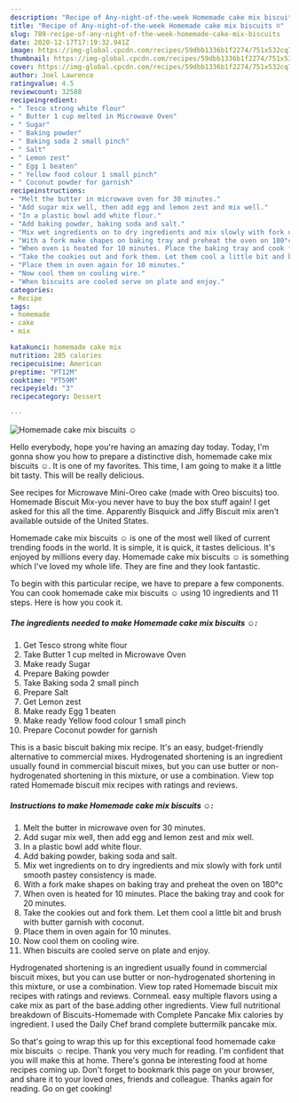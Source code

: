 ```yaml
---
description: "Recipe of Any-night-of-the-week Homemade cake mix biscuits ☺"
title: "Recipe of Any-night-of-the-week Homemade cake mix biscuits ☺"
slug: 789-recipe-of-any-night-of-the-week-homemade-cake-mix-biscuits
date: 2020-12-17T17:19:32.941Z
image: https://img-global.cpcdn.com/recipes/59dbb1336b1f2274/751x532cq70/homemade-cake-mix-biscuits-☺-recipe-main-photo.jpg
thumbnail: https://img-global.cpcdn.com/recipes/59dbb1336b1f2274/751x532cq70/homemade-cake-mix-biscuits-☺-recipe-main-photo.jpg
cover: https://img-global.cpcdn.com/recipes/59dbb1336b1f2274/751x532cq70/homemade-cake-mix-biscuits-☺-recipe-main-photo.jpg
author: Joel Lawrence
ratingvalue: 4.5
reviewcount: 32588
recipeingredient:
- " Tesco strong white flour"
- " Butter 1 cup melted in Microwave Oven"
- " Sugar"
- " Baking powder"
- " Baking soda 2 small pinch"
- " Salt"
- " Lemon zest"
- " Egg 1 beaten"
- " Yellow food colour 1 small pinch"
- " Coconut powder for garnish"
recipeinstructions:
- "Melt the butter in microwave oven for 30 minutes."
- "Add sugar mix well, then add egg and lemon zest and mix well."
- "In a plastic bowl add white flour."
- "Add baking powder, baking soda and salt."
- "Mix wet ingredients on to dry ingredients and mix slowly with fork until smooth pastey consistency is made."
- "With a fork make shapes on baking tray and preheat the oven on 180°c"
- "When oven is heated for 10 minutes. Place the baking tray and cook for 20 minutes."
- "Take the cookies out and fork them. Let them cool a little bit and brush with butter garnish with coconut."
- "Place them in oven again for 10 minutes."
- "Now cool them on cooling wire."
- "When biscuits are cooled serve on plate and enjoy."
categories:
- Recipe
tags:
- homemade
- cake
- mix

katakunci: homemade cake mix 
nutrition: 285 calories
recipecuisine: American
preptime: "PT12M"
cooktime: "PT59M"
recipeyield: "3"
recipecategory: Dessert

---
```



![Homemade cake mix biscuits ☺](https://img-global.cpcdn.com/recipes/59dbb1336b1f2274/751x532cq70/homemade-cake-mix-biscuits-☺-recipe-main-photo.jpg)

Hello everybody, hope you're having an amazing day today. Today, I'm gonna show you how to prepare a distinctive dish, homemade cake mix biscuits ☺. It is one of my favorites. This time, I am going to make it a little bit tasty. This will be really delicious.

See recipes for Microwave Mini-Oreo cake (made with Oreo biscuits) too. Homemade Biscuit Mix-you never have to buy the box stuff again! I get asked for this all the time. Apparently Bisquick and Jiffy Biscuit mix aren&#39;t available outside of the United States.

Homemade cake mix biscuits ☺ is one of the most well liked of current trending foods in the world. It is simple, it is quick, it tastes delicious. It's enjoyed by millions every day. Homemade cake mix biscuits ☺ is something which I've loved my whole life. They are fine and they look fantastic.


To begin with this particular recipe, we have to prepare a few components. You can cook homemade cake mix biscuits ☺ using 10 ingredients and 11 steps. Here is how you cook it.

<!--inarticleads1-->

##### The ingredients needed to make Homemade cake mix biscuits ☺:

1. Get  Tesco strong white flour
1. Take  Butter 1 cup melted in Microwave Oven
1. Make ready  Sugar
1. Prepare  Baking powder
1. Take  Baking soda 2 small pinch
1. Prepare  Salt
1. Get  Lemon zest
1. Make ready  Egg 1 beaten
1. Make ready  Yellow food colour 1 small pinch
1. Prepare  Coconut powder for garnish


This is a basic biscuit baking mix recipe. It&#39;s an easy, budget-friendly alternative to commercial mixes. Hydrogenated shortening is an ingredient usually found in commercial biscuit mixes, but you can use butter or non-hydrogenated shortening in this mixture, or use a combination. View top rated Homemade biscuit mix recipes with ratings and reviews. 

<!--inarticleads2-->

##### Instructions to make Homemade cake mix biscuits ☺:

1. Melt the butter in microwave oven for 30 minutes.
1. Add sugar mix well, then add egg and lemon zest and mix well.
1. In a plastic bowl add white flour.
1. Add baking powder, baking soda and salt.
1. Mix wet ingredients on to dry ingredients and mix slowly with fork until smooth pastey consistency is made.
1. With a fork make shapes on baking tray and preheat the oven on 180°c
1. When oven is heated for 10 minutes. Place the baking tray and cook for 20 minutes.
1. Take the cookies out and fork them. Let them cool a little bit and brush with butter garnish with coconut.
1. Place them in oven again for 10 minutes.
1. Now cool them on cooling wire.
1. When biscuits are cooled serve on plate and enjoy.


Hydrogenated shortening is an ingredient usually found in commercial biscuit mixes, but you can use butter or non-hydrogenated shortening in this mixture, or use a combination. View top rated Homemade biscuit mix recipes with ratings and reviews. Cornmeal. easy multiple flavors using a cake mix as part of the base.adding other ingredients. View full nutritional breakdown of Biscuits-Homemade with Complete Pancake Mix calories by ingredient. I used the Daily Chef brand complete buttermilk pancake mix. 

So that's going to wrap this up for this exceptional food homemade cake mix biscuits ☺ recipe. Thank you very much for reading. I'm confident that you will make this at home. There's gonna be interesting food at home recipes coming up. Don't forget to bookmark this page on your browser, and share it to your loved ones, friends and colleague. Thanks again for reading. Go on get cooking!
